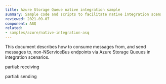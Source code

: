 ```yaml
---
title: Azure Storage Queue native integration sample
summary: Sample code and scripts to facilitate native integration scenario's with Azure Storage Queues.
reviewed: 2021-09-07
component: ASQ
related:
- samples/azure/native-integration-asq
---
```



This document describes how to consume messages from, and send messages to, non-NServiceBus endpoints via Azure Storage Queues in integration scenarios.

partial: receiving

partial: sending

